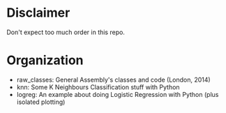 Disclaimer
==

Don't expect too much order in this repo.

Organization
==

- raw_classes: General Assembly's classes and code (London, 2014)
- knn: Some K Neighbours Classification stuff with Python
- logreg: An example about doing Logistic Regression with Python (plus isolated plotting)
